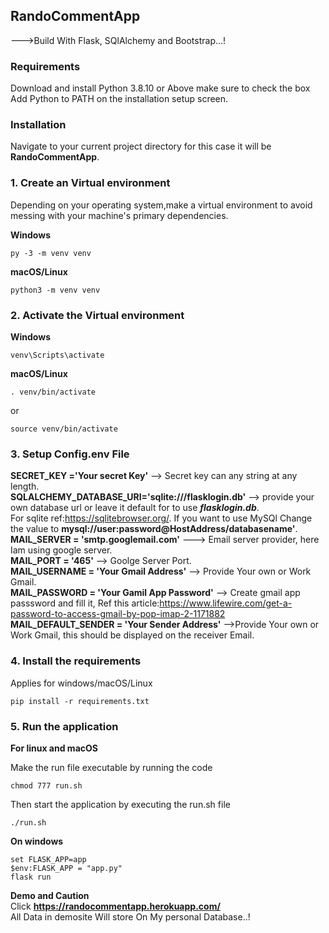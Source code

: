 ## RandoCommentApp
--->Build With Flask, SQlAlchemy and Bootstrap...!

### Requirements

Download and install Python 3.8.10 or Above make sure to check the box Add Python to PATH on the installation setup screen.


### Installation
          
Navigate to your current project directory for this case it will be **RandoCommentApp**. <br>
          
### 1. Create an Virtual environment
          
Depending on your operating system,make a virtual environment to avoid messing with your machine's primary dependencies.

**Windows**
          
```cd pythonlogin
py -3 -m venv venv
```
            
**macOS/Linux**
          
```cd pythonlogin
python3 -m venv venv
```

### 2. Activate the Virtual environment
          
**Windows** 

```
venv\Scripts\activate
```
          
**macOS/Linux**

```
. venv/bin/activate
```
or
```
source venv/bin/activate
```
### 3. Setup Config.env File
**SECRET_KEY ='Your secret Key'**  --> Secret key can any string at any length. <br>
**SQLALCHEMY_DATABASE_URI='sqlite:///flasklogin.db'** --> provide your own database url or leave it default for to use ***flasklogin.db***.<br>
For sqlite ref:https://sqlitebrowser.org/. If you want to use MySQl Change the value to **mysql://user:password@HostAddress/databasename'**.<br>
**MAIL_SERVER = 'smtp.googlemail.com'** ---> Email server provider, here Iam using google server. <br>
**MAIL_PORT = '465'** --> Goolge Server Port. <br>
**MAIL_USERNAME = 'Your Gmail Address'** --> Provide Your own or Work Gmail. <br>
**MAIL_PASSWORD = 'Your Gamil App Password'** --> Create gmail app passsword and fill it, Ref this article:https://www.lifewire.com/get-a-password-to-access-gmail-by-pop-imap-2-1171882 <br>
**MAIL_DEFAULT_SENDER = 'Your Sender Address'** -->Provide Your own or Work Gmail, this should be displayed on the receiver Email. <br>

### 4. Install the requirements

Applies for windows/macOS/Linux

```
pip install -r requirements.txt
```
  
### 5. Run the application 

**For linux and macOS**

Make the run file executable by running the code

```
chmod 777 run.sh
```

Then start the application by executing the run.sh file

```
./run.sh
```

**On windows**
```
set FLASK_APP=app
$env:FLASK_APP = "app.py"
flask run
```
**Demo and Caution** <br>
Click **https://randocommentapp.herokuapp.com/** <br>
All Data in demosite Will store On My personal Database..!
